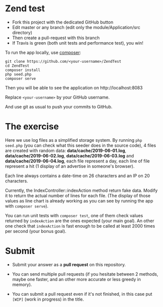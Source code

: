 # Zend test

- Fork this project with the dedicated GitHub button
- Edit master or any branch (edit only the module/Application/src directory)
- Then create a pull-request with this branch
- If Travis is green (both unit tests and performance test), you win!

To run the app locally, use [composer](https://getcomposer.org/):

```shell
git clone https://github.com/<your-username>/ZendTest
cd ZendTest
composer install
php seed.php
composer serve
```

Then you will be able to see the application on http://localhost:8083

Replace `<your-username>` by your GitHub username.

And use git as usual to push your commits to GitHub.

# The exercise

Here we use log files as a simplified storage system. By running `php seed.php` (you can check what this seeder does in the source code), 4 files are created with random data: **data/cache/2019-06-01.log**, **data/cache/2019-06-02.log**, **data/cache/2019-06-03.log** and **data/cache/2019-06-04.log**, each file represent a day, each line of file represent a hit (1 display of an advertise in someone's browser).

Each line always contains a date-time on 26 characters and an IP on 20 characters.

Currently, the IndexController::indexAction method return fake data. Modify it to return the actual number of lines for each file. (The display of those values as line chart is already working as you can see by running the app with `composer serve`).

You can run unit tests with `composer test`, one of them check values returned by `indexAction` are the ones expected (your main goal). An other one check that `indexAction` is fast enough to be called at least 2000 times per second (your bonus goal).

# Submit

- Submit your answer as a **pull request** on this repository.

- You can send multiple pull requests (if you hesitate between 2 methods, maybe one faster, and an other more accurate or less greedy in memory).

- You can submit a pull request even if it's not finished, in this case put `[WIP]` (work in progress) in the title.
